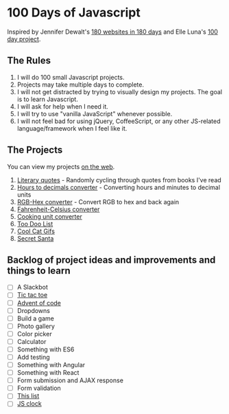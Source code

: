 # 100 Days of Javascript

Inspired by Jennifer Dewalt's [180 websites in 180 days](http://jenniferdewalt.com/index.html) and Elle Luna's [100 day project](https://thegreatdiscontent.com/100days).

## The Rules

1. I will do 100 small Javascript projects.
2. Projects may take multiple days to complete.
3. I will not get distracted by trying to visually design my projects. The goal is to learn Javascript.
4. I will ask for help when I need it.
5. I will try to use "vanilla JavaScript" whenever possible.
5. I will not feel bad for using jQuery, CoffeeScript, or any other JS-related language/framework when I feel like it. 

## The Projects

You can view my projects [on the web](http://jessica-eldredge.com/100-days-of-javascript/).

1. [Literary quotes](http://jessica-eldredge.com/literary-notes/) - Randomly cycling through quotes from books I've read
2. [Hours to decimals converter](http://jessica-eldredge.com/hours-to-decimals/) - Converting hours and minutes to decimal units
3. [RGB-Hex converter](http://jessica-eldredge.com/rgb-hex-converter/) - Convert RGB to hex and back again
4. [Fahrenheit-Celsius converter](http://jessica-eldredge.com/fahrenheit-celsius-converter/)
5. [Cooking unit converter](http://jessica-eldredge.com/cooking-unit-converter/)
6. [Too Doo List](http://jessica-eldredge.com/too-doo-list/)
7. [Cool Cat Gifs](http://jessica-eldredge.com/cat-viewer/)
8. [Secret Santa](http://jessica-eldredge.com/secret-santa-js/)

## Backlog of project ideas and improvements and things to learn

- [ ] A Slackbot
- [ ] [Tic tac toe](http://www.theodinproject.com/javascript-and-jquery/tic-tac-toe)
- [ ] [Advent of code](http://adventofcode.com/)
- [ ] Dropdowns
- [ ] Build a game
- [ ] Photo gallery
- [ ] Color picker
- [ ] Calculator
- [ ] Something with ES6
- [ ] Add testing
- [ ] Something with Angular
- [ ] Something with React
- [ ] Form submission and AJAX response
- [ ] Form validation
- [ ] [This list](http://www.dreamincode.net/forums/topic/78802-martyr2s-mega-project-ideas-list/)
- [ ] [JS clock](http://exercism.io/exercises/javascript/clock)
